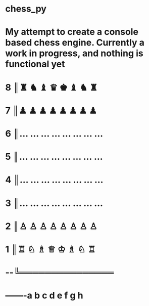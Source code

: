 # chess_py
# My attempt to create a console based chess engine. Currently a work in progress, and nothing is functional yet

# 8 ║♜ ♞ ♝ ♛ ♚ ♝ ♞ ♜
# 7 ║♟ ♟ ♟ ♟ ♟ ♟ ♟ ♟
# 6 ║… … … … … … … …
# 5 ║… … … … … … … …
# 4 ║… … … … … … … …
# 3 ║… … … … … … … …
# 2 ║♙ ♙ ♙ ♙ ♙ ♙ ♙ ♙
# 1 ║♖ ♘ ♗ ♕ ♔ ♗ ♘ ♖
# --╚═══════════════
# ——-a b c d e f g h
